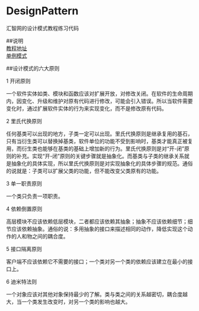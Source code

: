 # DesignPattern
汇智网的设计模式教程练习代码

##说明  
[教程地址](http://www.hubwiz.com/course/5710cb2e08ce8b3d3a1430f1/)  
[单例模式](https://github.com/XINCGer/DesignPattern/tree/master/%E5%8D%95%E4%BE%8B%E6%A8%A1%E5%BC%8F(Singleton))  

##设计模式的六大原则  

1 开闭原则

一个软件实体如类、模块和函数应该对扩展开放，对修改关闭。在软件的生命周期内，因变化、升级和维护对原有代码进行修改，可能会引入错误。所以当软件需要变化时，通过扩展软件实体的行为来实现变化，而不是修改原有代码。

2 里氏代换原则

任何基类可以出现的地方，子类一定可以出现。里氏代换原则是继承复用的基石，只有当衍生类可以替换掉基类，软件单位的功能不受到影响时，基类才能真正被复用，而衍生类也能够在基类的基础上增加新的行为。里氏代换原则是对“开-闭”原则的补充。实现“开-闭”原则的关键步骤就是抽象化。而基类与子类的继承关系就是抽象化的具体实现，所以里氏代换原则是对实现抽象化的具体步骤的规范。通俗的说就是：子类可以扩展父类的功能，但不能改变父类原有的功能。

3 单一职责原则

一个类只负责一项职责。

4 依赖倒置原则

高层模块不应该依赖低层模块，二者都应该依赖其抽象；抽象不应该依赖细节；细节应该依赖抽象。通俗的说：多用抽象的接口来描述相同的动作，降低实现这个动作的人和物之间的耦合度。

5 接口隔离原则

客户端不应该依赖它不需要的接口；一个类对另一个类的依赖应该建立在最小的接口上。

6 迪米特法则

一个对象应该对其他对象保持最少的了解。类与类之间的关系越密切，耦合度越大，当一个类发生改变时，对另一个类的影响也越大。
